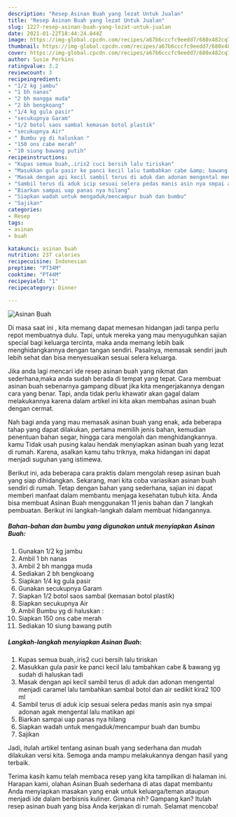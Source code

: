 ```yaml
---
description: "Resep Asinan Buah yang lezat Untuk Jualan"
title: "Resep Asinan Buah yang lezat Untuk Jualan"
slug: 1227-resep-asinan-buah-yang-lezat-untuk-jualan
date: 2021-01-22T18:44:24.844Z
image: https://img-global.cpcdn.com/recipes/a67b6cccfc9eedd7/680x482cq70/asinan-buah-foto-resep-utama.jpg
thumbnail: https://img-global.cpcdn.com/recipes/a67b6cccfc9eedd7/680x482cq70/asinan-buah-foto-resep-utama.jpg
cover: https://img-global.cpcdn.com/recipes/a67b6cccfc9eedd7/680x482cq70/asinan-buah-foto-resep-utama.jpg
author: Susie Perkins
ratingvalue: 3.2
reviewcount: 3
recipeingredient:
- "1/2 kg jambu"
- "1 bh nanas"
- "2 bh mangga muda"
- "2 bh bengkoang"
- "1/4 kg gula pasir"
- "secukupnya Garam"
- "1/2 botol saos sambal kemasan botol plastik"
- "secukupnya Air"
- " Bumbu yg di haluskan "
- "150 ons cabe merah"
- "10 siung bawang putih"
recipeinstructions:
- "Kupas semua buah,.iris2 cuci bersih lalu tiriskan"
- "Masukkan gula pasir ke panci kecil lalu tambahkan cabe &amp; bawang yg sudah di haluskan tadi"
- "Masak dengan api kecil sambil terus di aduk dan adonan mengental menjadi caramel lalu tambahkan sambal botol dan air sedikit kira2 100 ml"
- "Sambil terus di aduk icip sesuai selera pedas manis asin nya smpai adonan agak mengental lalu matikan api"
- "Biarkan sampai uap panas nya hilang"
- "Siapkan wadah untuk mengaduk/mencampur buah dan bumbu"
- "Sajikan"
categories:
- Resep
tags:
- asinan
- buah

katakunci: asinan buah 
nutrition: 237 calories
recipecuisine: Indonesian
preptime: "PT34M"
cooktime: "PT44M"
recipeyield: "1"
recipecategory: Dinner

---
```



![Asinan Buah](https://img-global.cpcdn.com/recipes/a67b6cccfc9eedd7/680x482cq70/asinan-buah-foto-resep-utama.jpg)

Di masa  saat ini , kita memang dapat memesan hidangan jadi tanpa perlu repot membuatnya dulu. Tapi, untuk mereka yang mau menyuguhkan sajian special bagi keluarga tercinta, maka anda memang lebih baik menghidangkannya dengan tangan sendiri. Pasalnya, memasak sendiri jauh lebih sehat dan bisa menyesuaikan sesuai selera keluarga.

Jika anda lagi mencari ide resep asinan buah yang nikmat dan sederhana,maka anda sudah berada di tempat yang tepat. Cara membuat asinan buah  sebenarnya gampang dibuat jika kita mengerjakannya dengan cara yang benar. Tapi, anda tidak perlu khawatir akan gagal dalam melakukannya 
karena dalam artikel ini kita akan membahas asinan buah dengan cermat.  



Nah bagi anda yang mau memasak asinan buah yang enak, ada beberapa tahap yang dapat dilakukan, pertama memilih jenis bahan, kemudian penentuan bahan segar, hingga cara mengolah dan menghidangkannya. kamu Tidak usah pusing kalau hendak menyiapkan asinan buah yang lezat di rumah. Karena, asalkan kamu  tahu triknya, maka hidangan ini dapat menjadi suguhan yang istimewa.

Berikut ini, ada beberapa cara praktis  dalam mengolah resep asinan buah yang siap dihidangkan. Sekarang, mari kita coba variasikan asinan buah sendiri di rumah. Tetap dengan bahan yang sederhana, sajian ini dapat memberi manfaat dalam membantu menjaga kesehatan tubuh kita. Anda bisa membuat Asinan Buah menggunakan 11 jenis bahan dan 7 langkah pembuatan. Berikut ini langkah-langkah dalam membuat hidangannya.

<!--inarticleads1-->

##### Bahan-bahan dan bumbu yang digunakan untuk menyiapkan Asinan Buah:

1. Gunakan 1/2 kg jambu
1. Ambil 1 bh nanas
1. Ambil 2 bh mangga muda
1. Sediakan 2 bh bengkoang
1. Siapkan 1/4 kg gula pasir
1. Gunakan secukupnya Garam
1. Siapkan 1/2 botol saos sambal (kemasan botol plastik)
1. Siapkan secukupnya Air
1. Ambil  Bumbu yg di haluskan :
1. Siapkan 150 ons cabe merah
1. Sediakan 10 siung bawang putih




<!--inarticleads2-->

##### Langkah-langkah menyiapkan Asinan Buah:

1. Kupas semua buah,.iris2 cuci bersih lalu tiriskan
1. Masukkan gula pasir ke panci kecil lalu tambahkan cabe &amp; bawang yg sudah di haluskan tadi
1. Masak dengan api kecil sambil terus di aduk dan adonan mengental menjadi caramel lalu tambahkan sambal botol dan air sedikit kira2 100 ml
1. Sambil terus di aduk icip sesuai selera pedas manis asin nya smpai adonan agak mengental lalu matikan api
1. Biarkan sampai uap panas nya hilang
1. Siapkan wadah untuk mengaduk/mencampur buah dan bumbu
1. Sajikan




Jadi, itulah artikel tentang  asinan buah  yang sederhana dan mudah dilakukan versi kita. Semoga anda mampu melakukannya dengan hasil yang terbaik. 

Terima kasih kamu telah membaca resep yang kita tampilkan di halaman ini. Harapan kami, olahan  Asinan Buah sederhana di atas dapat membantu Anda menyiapkan masakan yang enak untuk keluarga/teman ataupun menjadi ide dalam berbisnis kuliner. Gimana nih? Gampang kan? Itulah resep asinan buah yang bisa Anda kerjakan di rumah. Selamat mencoba!

